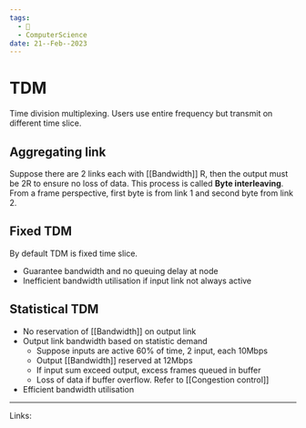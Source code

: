 ```yaml
---
tags:
  - 🌱
  - ComputerScience
date: 21--Feb--2023
---
```


# TDM
Time division multiplexing.
Users use entire frequency but transmit on different time slice.

## Aggregating link
Suppose there are 2 links each with [[Bandwidth]] R, then the output must be 2R to ensure no loss of data. This process is called **Byte interleaving**. From a frame perspective, first byte is from link 1 and second byte from link 2.

## Fixed TDM
By default TDM is fixed time slice.
- Guarantee bandwidth and no queuing delay at node
- Inefficient bandwidth utilisation if input link not always active

## Statistical TDM
- No reservation of [[Bandwidth]] on output link
- Output link bandwidth based on statistic demand
    - Suppose inputs are active 60% of time, 2 input, each 10Mbps
    - Output [[Bandwidth]] reserved at 12Mbps
    - If input sum exceed output, excess frames queued in buffer
    - Loss of data if buffer overflow. Refer to [[Congestion control]]
- Efficient bandwidth utilisation

---
Links: 